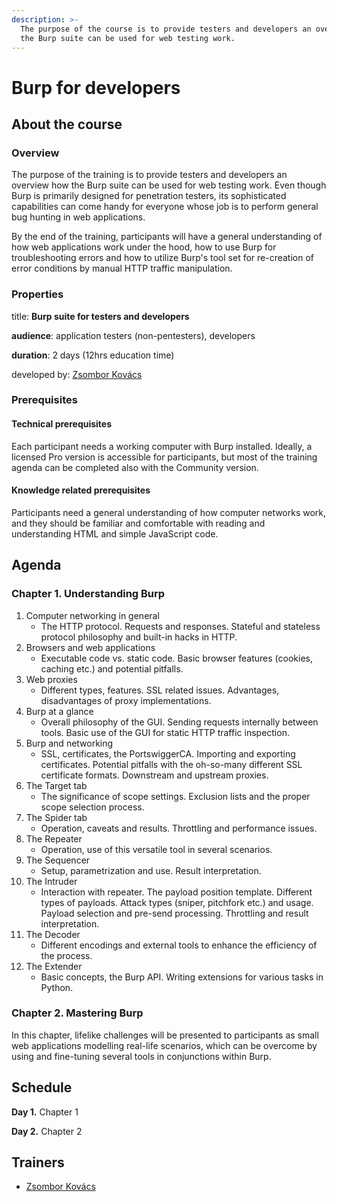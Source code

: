 ```yaml
---
description: >-
  The purpose of the course is to provide testers and developers an overview how
  the Burp suite can be used for web testing work.
---
```


# Burp for developers

## About the course

### Overview

The purpose of the training is to provide testers and developers an overview how the Burp suite can be used for web testing work. Even though Burp is primarily designed for penetration testers, its sophisticated capabilities can come handy for everyone whose job is to perform general bug hunting in web applications.

By the end of the training, participants will have a general understanding of how web applications work under the hood, how to use Burp for troubleshooting errors and how to utilize Burp's tool set for re-creation of error conditions by manual HTTP traffic manipulation.

### Properties

title: **Burp suite for testers and developers**

**audience**: application testers \(non-pentesters\), developers

**duration**: 2 days \(12hrs education time\)

developed by: [Zsombor Kovács](../trainers/zsombor-kovacs.md)

### Prerequisites

#### Technical prerequisites

Each participant needs a working computer with Burp installed. Ideally, a licensed Pro version is accessible for participants, but most of the training agenda can be completed also with the Community version.

#### Knowledge related prerequisites

Participants need a general understanding of how computer networks work, and they should be familiar and comfortable with reading and understanding HTML and simple JavaScript code.

## Agenda

### Chapter 1. Understanding Burp

1. Computer networking in general 
   * The HTTP protocol. Requests and responses. Stateful and stateless protocol philosophy and built-in hacks in HTTP.
2. Browsers and web applications 
   * Executable code vs. static code. Basic browser features \(cookies, caching etc.\) and potential pitfalls.
3. Web proxies
   * Different types, features. SSL related issues. Advantages, disadvantages of proxy implementations.
4. Burp at a glance
   * Overall philosophy of the GUI. Sending requests internally between tools. Basic use of the GUI for static HTTP traffic inspection.
5. Burp and networking 
   * SSL, certificates, the PortswiggerCA. Importing and exporting certificates. Potential pitfalls with the oh-so-many different SSL certificate formats. Downstream and upstream proxies.
6. The Target tab 
   * The significance of scope settings. Exclusion lists and the proper scope selection process.
7. The Spider tab 
   * Operation, caveats and results. Throttling and performance issues.
8. The Repeater
   * Operation, use of this versatile tool in several scenarios.
9. The Sequencer 
   * Setup, parametrization and use. Result interpretation.
10. The Intruder 
    * Interaction with repeater. The payload position template. Different types of payloads. Attack types \(sniper, pitchfork etc.\) and usage. Payload selection and pre-send processing. Throttling and result interpretation.
11. The Decoder 
    * Different encodings and external tools to enhance the efficiency of the process.
12. The Extender
    * Basic concepts, the Burp API. Writing extensions for various tasks in Python.

### Chapter 2. Mastering Burp

In this chapter, lifelike challenges will be presented to participants as small web applications modelling real-life scenarios, which can be overcome by using and fine-tuning several tools in conjunctions within Burp.

## Schedule

**Day 1.** Chapter 1

**Day 2.** Chapter 2

## Trainers

* [Zsombor Kovács](../trainers/zsombor-kovacs.md)


